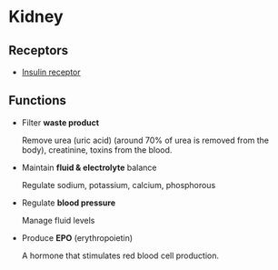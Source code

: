 # Kidney

## Receptors

- [Insulin receptor]()

## Functions

* Filter **waste product**

  Remove urea (uric acid) (around 70% of urea is removed from the body), creatinine, toxins from the blood.

* Maintain **fluid & electrolyte** balance

  Regulate sodium, potassium, calcium, phosphorous

* Regulate **blood pressure**

  Manage fluid levels

* Produce **EPO** (erythropoietin)

  A hormone that stimulates red blood cell production. 
